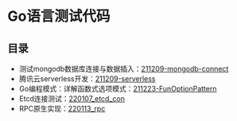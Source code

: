 # Go语言测试代码

## 目录

- 测试mongodb数据库连接与数据插入：[211209-mongodb-connect](211209-mongodb-connect)
- 腾讯云serverless开发：[211209-serverless](211209-serverless)
- Go编程模式：详解函数式选项模式：[211223-FunOptionPattern](211223-FunOptionPattern)
- Etcd连接测试：[220107_etcd_con](220107_etcd_con)
- RPC原生实现：[220113_rpc](220113_rpc)